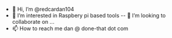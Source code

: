 - 👋 Hi, I’m @redcardan104
- 👀 I’m interested in Raspbery pi based tools
-- 💞️ I’m looking to collaborate on ...
- 📫 How to reach me dan @ done-that dot com

<!---
redcardan104/redcardan104 is a ✨ special ✨ repository because its `README.md` (this file) appears on your GitHub profile.
You can click the Preview link to take a look at your changes.
--->
